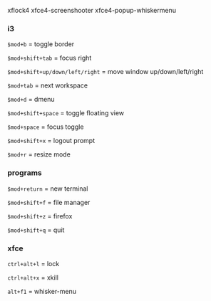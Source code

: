 xflock4
xfce4-screenshooter
xfce4-popup-whiskermenu

### i3

`$mod+b` = toggle border

`$mod+shift+tab` = focus right

`$mod+shift+up/down/left/right` = move window up/down/left/right

`$mod+tab` = next workspace

`$mod+d` = dmenu

`$mod+shift+space` = toggle floating view

`$mod+space` = focus toggle

`$mod+shift+x` = logout prompt

`$mod+r` = resize mode

### programs

`$mod+return` = new terminal

`$mod+shift+f` = file manager

`$mod+shift+z` = firefox

`$mod+shift+q` = quit

### xfce

`ctrl+alt+l` = lock

`ctrl+alt+x` = xkill

`alt+f1` = whisker-menu
